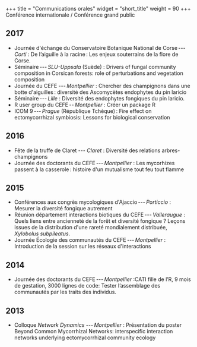 +++
title = "Communications orales"
widget = "short_title"
weight = 90
+++
<i class="fas fa-globe"></i> Conférence internationale / <i class="far fa-comment"></i> Conférence grand public

## 2017 

- Journée d'échange du Conservatoire Botanique National de Corse --- *Corti* : <span class="titre"> De l’aiguille à la racine : Les enjeux souterrains de la flore de Corse. <i class="far fa-comment"></i> </span>
- Séminaire --- *SLU-Uppsala* (Suède) : <span class="titre"> Drivers of fungal community composition in Corsican forests: role of perturbations and vegetation composition <i class="fas fa-globe"></i> </span> 
- Journée du CEFE --- *Montpellier* : <span class="titre"> Chercher des champignons dans une botte d'aiguilles : diversité des Ascomycètes endophytes du pin laricio </span>
- Séminaire --- *Lille* : <span class="titre"> Diversité des endophytes fongiques du pin laricio.</span>
- R user group du CEFE -- *Montpellier* : <span class="titre"> Créer un package R </span>
- ICOM 9 --- *Prague* (République Tchèque) : <span class="titre"> Fire effect on ectomycorrhizal symbiosis: Lessons for biological conservation <i class="fas fa-globe"></i> </span>


## 2016 
- Fête de la truffe de Claret --- *Claret* : <span class="titre"> Diversité des relations arbres-champignons <i class="far fa-comment"></i> </span>
- Journée des doctorants du CEFE --- *Montpellier* : <span class="titre"> Les mycorhizes passent à la casserole : histoire d'un mutualisme tout feu tout flamme </span>


## 2015 
- Conférences aux congrès mycologiques d'Ajaccio --- *Porticcio* : <span class="titre">Mesurer la diversité fongique autrement <i class="far fa-comment"></i></span>
- Réunion département interactions biotiques du CEFE --- *Valleraugue* : <span class="titre">Quels liens entre ancienneté de la forêt et diversité fongique ? Leçons issues de la distribution d'une rareté mondialement distribuée, *Xylobolus subpileatus*. </span>
- Journée Écologie des communautés du CEFE --- *Montpellier* : <span  class="titre">Introduction de la session sur les réseaux d'interactions</span>

## 2014
- Journée des doctorants du CEFE --- *Montpellier* :<span class="titre">CATI fille de l’R, 9 mois de gestation, 3000 lignes de code: Tester l’assemblage des communautés par les traits des individus.</span>


## 2013 
- Colloque *Network Dynamics* --- *Montpellier* : Présentation du poster <span class="titre">Beyond Common Mycorrhizal Networks: interspecific interaction networks underlying ectomycorrhizal community ecology <i class="fas fa-globe"></i></span>
